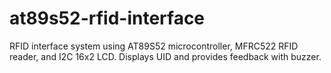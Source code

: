 # at89s52-rfid-interface
RFID interface system using AT89S52 microcontroller, MFRC522 RFID reader, and I2C 16x2 LCD. Displays UID and provides feedback with buzzer.
